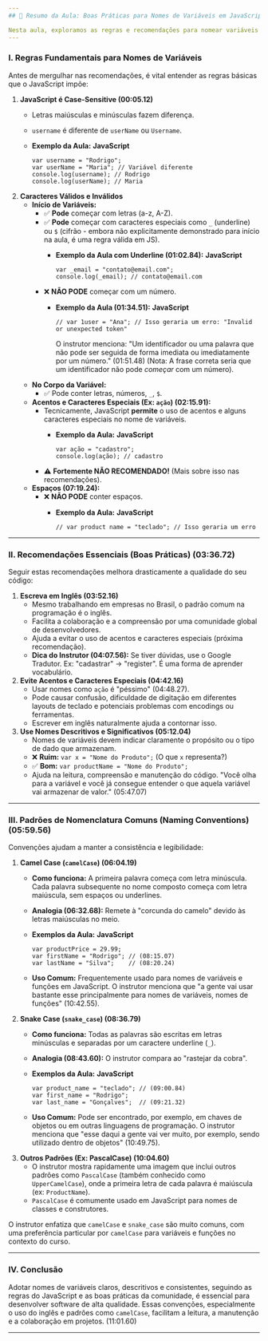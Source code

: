 ```yaml
---
## 🧠 Resumo da Aula: Boas Práticas para Nomes de Variáveis em JavaScript

Nesta aula, exploramos as regras e recomendações para nomear variáveis em JavaScript, um aspecto crucial para escrever código limpo, legível e profissional.
---
```

### I. Regras Fundamentais para Nomes de Variáveis

Antes de mergulhar nas recomendações, é vital entender as regras básicas que o JavaScript impõe:

1. **JavaScript é Case-Sensitive (00:05.12)**
   * Letras maiúsculas e minúsculas fazem diferença.
   * `username` é diferente de `userName` ou `Username`.
   * **Exemplo da Aula:**
     **JavaScript**

     ```
     var username = "Rodrigo";
     var userName = "Maria"; // Variável diferente
     console.log(username); // Rodrigo
     console.log(userName); // Maria
     ```
2. **Caracteres Válidos e Inválidos**
   * **Início de Variáveis:**
     * ✅ **Pode** começar com letras (a-z, A-Z).
     * ✅ **Pode** começar com caracteres especiais como `_` (underline) ou `$` (cifrão - embora não explicitamente demonstrado para início na aula, é uma regra válida em JS).
       * **Exemplo da Aula com Underline (01:02.84):**
         **JavaScript**

         ```
         var _email = "contato@email.com";
         console.log(_email); // contato@email.com
         ```
     * ❌ **NÃO PODE** começar com um número.
       * **Exemplo da Aula (01:34.51):**
         **JavaScript**

         ```
         // var 1user = "Ana"; // Isso geraria um erro: "Invalid or unexpected token"
         ```

         O instrutor menciona: "Um identificador ou uma palavra que não pode ser seguida de forma imediata ou imediatamente por um número." (01:51.48) (Nota: A frase correta seria que um identificador não pode *começar* com um número).
   * **No Corpo da Variável:**
     * ✅ Pode conter letras, números, `_`, `$`.
   * **Acentos e Caracteres Especiais (Ex: `ação`) (02:15.91):**
     * Tecnicamente, JavaScript **permite** o uso de acentos e alguns caracteres especiais no nome de variáveis.
       * **Exemplo da Aula:**
         **JavaScript**

         ```
         var ação = "cadastro";
         console.log(ação); // cadastro
         ```
     * ⚠️ **Fortemente NÃO RECOMENDADO!** (Mais sobre isso nas recomendações).
   * **Espaços (07:19.24):**
     * ❌ **NÃO PODE** conter espaços.
       * **Exemplo da Aula:**
         **JavaScript**

         ```
         // var product name = "teclado"; // Isso geraria um erro
         ```

---

### II. Recomendações Essenciais (Boas Práticas) (03:36.72)

Seguir estas recomendações melhora drasticamente a qualidade do seu código:

1. **Escreva em Inglês (03:52.16)**
   * Mesmo trabalhando em empresas no Brasil, o padrão comum na programação é o inglês.
   * Facilita a colaboração e a compreensão por uma comunidade global de desenvolvedores.
   * Ajuda a evitar o uso de acentos e caracteres especiais (próxima recomendação).
   * **Dica do Instrutor (04:07.56):** Se tiver dúvidas, use o Google Tradutor. Ex: "cadastrar" -> "register". É uma forma de aprender vocabulário.
2. **Evite Acentos e Caracteres Especiais (04:42.16)**
   * Usar nomes como `ação` é "péssimo" (04:48.27).
   * Pode causar confusão, dificuldade de digitação em diferentes layouts de teclado e potenciais problemas com encodings ou ferramentas.
   * Escrever em inglês naturalmente ajuda a contornar isso.
3. **Use Nomes Descritivos e Significativos (05:12.04)**
   * Nomes de variáveis devem indicar claramente o propósito ou o tipo de dado que armazenam.
   * ❌ **Ruim:** `var x = "Nome do Produto";` (O que `x` representa?)
   * ✅ **Bom:** `var productName = "Nome do Produto";`
   * Ajuda na leitura, compreensão e manutenção do código. "Você olha para a variável e você já consegue entender o que aquela variável vai armazenar de valor." (05:47.07)

---

### III. Padrões de Nomenclatura Comuns (Naming Conventions) (05:59.56)

Convenções ajudam a manter a consistência e legibilidade:

1. **Camel Case (`camelCase`) (06:04.19)**
   * **Como funciona:** A primeira palavra começa com letra minúscula. Cada palavra subsequente no nome composto começa com letra maiúscula, sem espaços ou underlines.
   * **Analogia (06:32.68):** Remete à "corcunda do camelo" devido às letras maiúsculas no meio.
   * **Exemplos da Aula:**
     **JavaScript**

     ```
     var productPrice = 29.99;
     var firstName = "Rodrigo"; // (08:15.07)
     var lastName = "Silva";    // (08:20.24)
     ```
   * **Uso Comum:** Frequentemente usado para nomes de variáveis e funções em JavaScript. O instrutor menciona que "a gente vai usar bastante esse principalmente para nomes de variáveis, nomes de funções" (10:42.55).
2. **Snake Case (`snake_case`) (08:36.79)**
   * **Como funciona:** Todas as palavras são escritas em letras minúsculas e separadas por um caractere underline (`_`).
   * **Analogia (08:43.60):** O instrutor compara ao "rastejar da cobra".
   * **Exemplos da Aula:**
     **JavaScript**

     ```
     var product_name = "teclado"; // (09:00.84)
     var first_name = "Rodrigo";
     var last_name = "Gonçalves";  // (09:21.32)
     ```
   * **Uso Comum:** Pode ser encontrado, por exemplo, em chaves de objetos ou em outras linguagens de programação. O instrutor menciona que "esse daqui a gente vai ver muito, por exemplo, sendo utilizado dentro de objetos" (10:49.75).
3. **Outros Padrões (Ex: PascalCase) (10:04.60)**
   * O instrutor mostra rapidamente uma imagem que inclui outros padrões como `PascalCase` (também conhecido como `UpperCamelCase`), onde a primeira letra de cada palavra é maiúscula (ex: `ProductName`).
   * `PascalCase` é comumente usado em JavaScript para nomes de classes e construtores.

O instrutor enfatiza que `camelCase` e `snake_case` são muito comuns, com uma preferência particular por `camelCase` para variáveis e funções no contexto do curso.

---

### IV. Conclusão

Adotar nomes de variáveis claros, descritivos e consistentes, seguindo as regras do JavaScript e as boas práticas da comunidade, é essencial para desenvolver software de alta qualidade. Essas convenções, especialmente o uso do inglês e padrões como `camelCase`, facilitam a leitura, a manutenção e a colaboração em projetos. (11:01.60)

---
